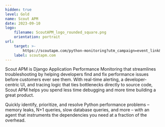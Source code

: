 ```yaml
---
hidden: true
level: Gold
name: Scout APM
date: 2023-09-10
logo:
    filename: ScoutAPM_logo_rounded_square.png
    orientation: portrait
url:
    target: >-
        https://scoutapm.com/python-monitoring?utm_campaign=event_link&utm_medium=event&utm_source=djangocon
    label: scoutapm.com
---
```

Scout APM is Django Application Performance Monitoring that streamlines troubleshooting by helping developers find and fix performance issues before customers ever see them. With real-time alerting, a developer-centric UI, and tracing logic that ties bottlenecks directly to source code, Scout APM helps you spend less time debugging and more time building a great product.

Quickly identify, prioritize, and resolve Python performance problems – memory leaks, N+1 queries, slow database queries, and more – with an agent that instruments the dependencies you need at a fraction of the overhead.



